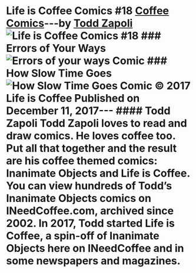 # Life is Coffee Comics #18 [Coffee Comics](https://ineedcoffee.com/section/coffee-comics/)---by [Todd Zapoli](https://ineedcoffee.com/by/todd-zapoli/)![Life is Coffee Comics #18](https://ineedcoffee.com/images/posts/life-coffee-comics-18/life-is-coffee-640x400-new.jpg) ### Errors of Your Ways![Errors of your ways Comic](https://ineedcoffee.com/assets/037-Errors-of-Your-Ways.CF6-8gnR_ZAm6MP.webp) ### How Slow Time Goes![How Slow Time Goes Comic](https://ineedcoffee.com/assets/038-How-Slow-Time-Goes.Ci_kZ4JD_1tIdI3.webp) © 2017 Life is Coffee Published on December 11, 2017--- #### Todd Zapoli Todd Zapoli loves to read and draw comics. He loves coffee too. Put all that together and the result are his coffee themed comics: Inanimate Objects and Life is Coffee. You can view hundreds of Todd’s Inanimate Objects comics on INeedCoffee.com, archived since 2002. In 2017, Todd started Life is Coffee, a spin-off of Inanimate Objects here on INeedCoffee and in some newspapers and magazines.